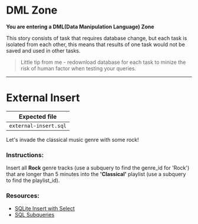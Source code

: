 # DML Zone

**You are entering a DML(Data Manipulation Language) Zone**

This story consists of task that requires database change, but each task is isolated from each other, this means that results of one task would not be saved and used in other tasks.

> Little tip from me - redownload database for each task to minize the risk of human factor when testing your queries.

---

# External Insert

| Expected file |
| ------------- |
| `external-insert.sql` |

Let's invade the classical music genre with some rock!

### Instructions:

Insert all **Rock** genre tracks (use a subquery to find the genre_id for 'Rock') that are longer than 5 minutes into the **'Classical'** playlist (use a subquery to find the playlist_id).

### Resources:

- [SQLite Insert with Select](https://www.sqlitetutorial.net/sqlite-insert/)
- [SQL Subqueries](https://www.w3resource.com/sqlite/sqlite-subqueries.php)
